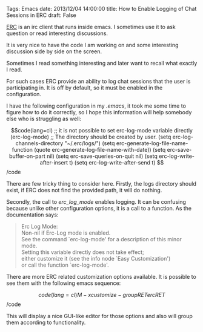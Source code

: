 Tags: Emacs
date: 2013/12/04 14:00:00
title: How to Enable Logging of Chat Sessions in ERC
draft: False


[ERC](http://www.emacswiki.org/emacs/ERC) is an irc client that runs inside emacs. I sometimes use it to ask question or read interesting discussions. 

It is very nice to have the code I am working on and some interesting discussion side by side on the screen.

Sometimes I read something interesting and later want to recall what exactly I read. 

For such cases ERC provide an ability to log chat sessions that the user is participating in. It is off by default, so it must be enabled in the configuration.

I have the following configuration in my _.emacs_, it took me some time to figure how to do it correctly, so I hope this information will help somebody else who is struggling as well:

$$code(lang=cl)
;; it is not possible to set erc-log-mode variable directly 
(erc-log-mode) 
;; The directory should be created by user.
(setq erc-log-channels-directory "~/.erc/logs/")
(setq erc-generate-log-file-name-function (quote erc-generate-log-file-name-with-date))
(setq erc-save-buffer-on-part nil)
(setq erc-save-queries-on-quit nil)
(setq erc-log-write-after-insert t)
(setq erc-log-write-after-send t)
$$/code

There are few tricky thing to consider here. Firstly, the logs directory should exist, if ERC does not find the provided path, it will do nothing.

Secondly, the call to _erc_log_mode_ enables logging. It can be confusing because unlike other configuration options, it is a call to a function. As the documentation says:

>  Erc Log Mode: <br>
>   Non-nil if Erc-Log mode is enabled. <br>
>  See the command &#96;erc-log-mode' for a description of this minor mode. <br>
>   Setting this variable directly does not take effect; <br>
>   either customize it (see the info node &#96;Easy Customization') <br>
>   or call the function &#96;erc-log-mode'. <br>

There are more ERC related customization options available. It is possible to see them with the following emacs sequence:

$$code(lang=cl)
M-x customize-group RET erc RET
$$/code

This will display a nice GUI-like editor for those options and also will group them according to functionality. 


